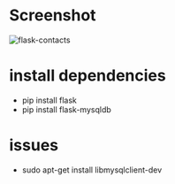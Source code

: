 # Screenshot
![flask-contacts](https://user-images.githubusercontent.com/53907643/145096265-9c5890d3-7869-414c-a5fd-9bff9fa303bc.png)

# install dependencies
- pip install flask
- pip install flask-mysqldb

# issues
- sudo apt-get install libmysqlclient-dev
